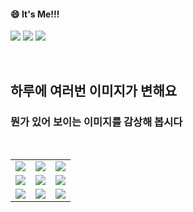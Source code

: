 <!--
#### 📫 How to reach me?
<a href="mailto:thquddnr123@gmail.com">
    <img 
        src="https://img.shields.io/badge/Gmail-d14836?style=flat-square&logo=Gmail&logoColor=white&link=mailto:thquddnr123@gmail.com"
        style="height : auto; margin-left : 60px; margin-right : 60px;"/>
</a>
-->
#### 😄 It's Me!!!

<a href="https://cybecho.notion.site/SBU-s-Archives-854ccd3338c2456a867956f26143998a" target="_blank"><img src="https://img.shields.io/badge/Portfolio-303030?style=for-the-badge&logo=Notion&logoColor=white"/></a>
<a href="https://www.instagram.com/junk_warrior_vintage/" target="_blank"><img src="https://img.shields.io/badge/@junk_warrir_vintage-E4405F?style=for-the-badge&logo=Instagram&logoColor=white"/></a>
<a href="https://www.behance.net/thquddnr125654" target="_blank"><img src="https://img.shields.io/badge/Behance-1769FF?style=for-the-badge&logo=Behance&logoColor=white"/></a>

</br>

## 하루에 여러번 이미지가 변해요
### 뭔가 있어 보이는 이미지를 감상해 봅시다

<!--
마크업 바로보기 사이트
https://dillinger.io/ 
-->
  <br/> <table>
<tr>
<td><a href='https://kimjongillookingatthings.tumblr.com/'><img src='https://www.random-art.org/img/large/446097.jpg'></a></td>
<td><a href='https://www.omfgdogs.com/#'><img src='https://www.random-art.org/img/large/446122.jpg'></a></td>
<td><a href='https://longdogechallenge.com/'><img src='https://www.random-art.org/img/large/446072.jpg'></a></td>
</tr>
<tr>
<td><a href='https://img.theqoo.net/img/rjIus.jpg'><img src='https://www.random-art.org/img/large/446041.jpg'></a></td>
<td><a href='https://name.ho9.me/'><img src='https://www.random-art.org/img/large/446068.jpg'></a></td>
<td><a href='https://www.cameronsworld.net'><img src='https://www.random-art.org/img/large/446151.jpg'></a></td>
</tr>
<tr>
<td><a href='http://www.omglasergunspewpewpew.com/'><img src='https://www.random-art.org/img/large/446080.jpg'></a></td>
<td><a href='https://pointerpointer.com/'><img src='https://www.random-art.org/img/large/446091.jpg'></a></td>
<td><a href='https://binarypiano.com/'><img src='https://www.random-art.org/img/large/446058.jpg'></a></td>
</tr>
</table>
